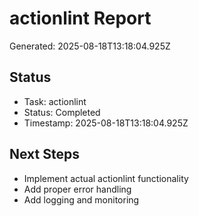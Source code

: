 # actionlint Report

Generated: 2025-08-18T13:18:04.925Z

## Status
- Task: actionlint
- Status: Completed
- Timestamp: 2025-08-18T13:18:04.925Z

## Next Steps
- Implement actual actionlint functionality
- Add proper error handling
- Add logging and monitoring
